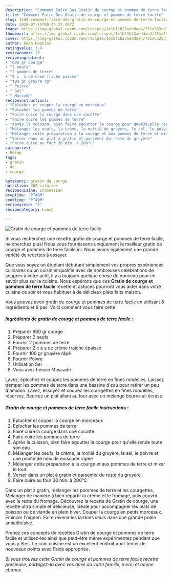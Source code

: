 ```yaml
---
description: "Comment Faire Des Gratin de courge et pommes de terre facile"
title: "Comment Faire Des Gratin de courge et pommes de terre facile"
slug: 1598-comment-faire-des-gratin-de-courge-et-pommes-de-terre-facile
date: 2020-07-15T00:44:37.407Z
image: https://img-global.cpcdn.com/recipes/1e1bf1b23aeddaa4/751x532cq70/gratin-de-courge-et-pommes-de-terre-facile-photo-principale-de-la-recette.jpg
thumbnail: https://img-global.cpcdn.com/recipes/1e1bf1b23aeddaa4/751x532cq70/gratin-de-courge-et-pommes-de-terre-facile-photo-principale-de-la-recette.jpg
cover: https://img-global.cpcdn.com/recipes/1e1bf1b23aeddaa4/751x532cq70/gratin-de-courge-et-pommes-de-terre-facile-photo-principale-de-la-recette.jpg
author: Dean Hopkins
ratingvalue: 3.4
reviewcount: 13
recipeingredient:
- "600 gr courge"
- "2 oeufs"
- "2 pommes de terre"
- "2 c  s de crme frache paisse"
- "100 gr gruyre rp"
- " Poivre"
- " Sel"
- " Muscade"
recipeinstructions:
- "Eplucher et couper la courge en morceaux"
- "Eplucher les pommes de terre"
- "Faire cuire la courge dans une cocotte"
- "Faire cuire les pommes de terre"
- "Après la cuisson, bien faire égoutter la courge pour qu&#39;elle rende toute son eau"
- "Mélanger les oeufs, la crème, la moitié du gruyère, le sel, le poivre et une pointe de noix de muscade râpée"
- "Mélanger cette préparation à la courge et aux pommes de terre et mixer le tout"
- "Verser dans un plat à gratin et parsemer du reste du gruyère"
- "Faire cuire au four 30 min. à 200°C"
categories:
- Resep
tags:
- gratin
- de
- courge

katakunci: gratin de courge 
nutrition: 268 calories
recipecuisine: Indonesian
preptime: "PT40M"
cooktime: "PT49M"
recipeyield: "2"
recipecategory: Lunch

---
```



![Gratin de courge et pommes de terre facile](https://img-global.cpcdn.com/recipes/1e1bf1b23aeddaa4/751x532cq70/gratin-de-courge-et-pommes-de-terre-facile-photo-principale-de-la-recette.jpg)

Si vous recherchez une recette gratin de courge et pommes de terre facile, ne cherchez plus! Nous vous fournissons uniquement le meilleur gratin de courge et pommes de terre facile ici. Nous avons également une grande variété de recettes à essayer.

Que vous soyez un étudiant débutant simplement vos propres expériences culinaires ou un cuisinier qualifié avec de nombreuses célébrations de soupers à votre actif, il y a toujours quelque chose de nouveau pour en savoir plus sur la cuisine. Nous espérons que ces <strong> Gratin de courge et pommes de terre facile </strong> recette et astuces pourront vous aider dans votre cuisine ce soir et vous habituer à de délicieux plats faits maison.

<!--inarticleads1-->

Vous pouvez avoir gratin de courge et pommes de terre facile en utilisant 8 Ingrédients et 9 pas. Voici comment vous faire cette.

##### Ingrédients de gratin de courge et pommes de terre facile :

1. Préparer 600 gr courge
1. Préparer 2 oeufs
1. Fournir 2 pommes de terre
1. Préparer 2 c à s de crème fraîche épaisse
1. Fournir 100 gr gruyère râpé
1. Fournir  Poivre
1. Utilisation  Sel
1. Vous avez besoin  Muscade


Lavez, épluchez et coupez les pommes de terre en fines rondelles. Laissez tremper les pommes de terre dans une bassine d&#39;eau pour retirer un peu d&#39;amidon. Lavez, essuyez et coupez les courgettes en fines rondelles, réservez. Beurrez un plat allant au four avec un mélange beurre-ail écrasé. 

<!--inarticleads2-->

##### Gratin de courge et pommes de terre facile instructions :

1. Eplucher et couper la courge en morceaux
1. Eplucher les pommes de terre
1. Faire cuire la courge dans une cocotte
1. Faire cuire les pommes de terre
1. Après la cuisson, bien faire égoutter la courge pour qu&#39;elle rende toute son eau
1. Mélanger les oeufs, la crème, la moitié du gruyère, le sel, le poivre et une pointe de noix de muscade râpée
1. Mélanger cette préparation à la courge et aux pommes de terre et mixer le tout
1. Verser dans un plat à gratin et parsemer du reste du gruyère
1. Faire cuire au four 30 min. à 200°C


Dans un plat à gratin, mélanger les pommes de terre et les courgettes. Mélanger de manière à bien répartir la crème et le fromage, puis couvrir avec le reste du fromage. Découvrez la recette de Gratin de courge, une recette ultra simple et délicieuse, idéale pour accompagner les plats de poisson ou de viande en plein hiver. Couper la courge en petits morceaux. Émincer l&#39;oignon. Faire revenir les lardons seuls dans une grande poêle antiadhésive. 

<!--inarticleads1-->

<p>
Prenez ces concepts de recettes Gratin de courge et pommes de terre facile et utilisez-les ainsi que peut-être même expérimentez pendant que vous y êtes. Le coin cuisine est un excellent endroit pour tenter de nouveaux points avec l'aide appropriée.
</p>

<p>
<i>Si vous trouvez cette Gratin de courge et pommes de terre facile recette précieuse, partagez-la avec vos amis ou votre famille, merci et bonne chance.</i>
</p>
